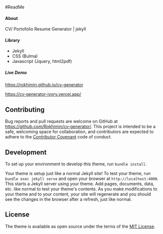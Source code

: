 
#ReadMe

#### About
CV/ Portofolio Resume Generator | jekyll

#### Library
- Jekyll
- CSS (Bulma)
- Javascript (Jquery, html2pdf)
  
##### Live Demo 
https://rokhimin.github.io/cv-generator

https://cv-generator-ivory.vercel.app/

## Contributing

Bug reports and pull requests are welcome on GitHub at https://github.com/Rokhimin/cv-generator/. This project is intended to be a safe, welcoming space for collaboration, and contributors are expected to adhere to the [Contributor Covenant](https://www.contributor-covenant.org/) code of conduct.

## Development

To set up your environment to develop this theme, run `bundle install`.

Your theme is setup just like a normal Jekyll site! To test your theme, run `bundle exec jekyll serve` and open your browser at `http://localhost:4000`. This starts a Jekyll server using your theme. Add pages, documents, data, etc. like normal to test your theme's contents. As you make modifications to your theme and to your content, your site will regenerate and you should see the changes in the browser after a refresh, just like normal.

## License

The theme is available as open source under the terms of the [MIT License](https://opensource.org/licenses/MIT).
